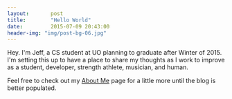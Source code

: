 ```yaml
---
layout:       post
title:        "Hello World"
date:         2015-07-09 20:43:00
header-img: "img/post-bg-06.jpg"
---
```


Hey. I'm Jeff, a CS student at UO planning to graduate after Winter of 2015. I'm setting this up to have a place to share my thoughts as I work to improve as a student, developer, strength athlete, musician, and human.

Feel free to check out my [About Me]({{site.url}}/about) page for a little more until the blog is better populated.